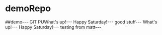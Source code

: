 # demoRepo
##demo---
GIT PUWhat's up!---
Happy Saturday!---
good stuff---
What's up!---
Happy Saturday!---
testing from matt---

